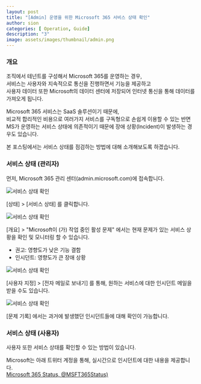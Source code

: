 ```yaml
---
layout: post
title: "[Admin] 운영을 위한 Microsoft 365 서비스 상태 확인"
author: sion
categories: [ Operation, Guide]
description: "3"
image: assets/images/thumbnail/admin.png
---
```




### 개요

조직에서 테넌트를 구성해서 Microsoft 365를 운영하는 경우,  
서비스는 사용자와 지속적으로 통신을 진행하면서 기능을 제공하고  
사용자 데이터 또한 Microsoft의 데이터 센터에 저장되어 인터넷 통신을 통해 데이터를 가져오게 됩니다.  

Microsoft 365 서비스는 SaaS 솔루션이기 때문에,  
비교적 합리적인 비용으로 여러가지 서비스를 구독형으로 손쉽게 이용할 수 있는 반면  
MS가 운영하는 서비스 상태에 의존적이기 때문에 장애 상황(Incident)이 발생하는 경우도 있습니다.  

본 포스팅에서는 서비스 상태를 점검하는 방법에 대해 소개해보도록 하겠습니다.  


### 서비스 상태 (관리자)

먼저, Microsoft 365 관리 센터(admin.microsoft.com)에 접속합니다.  

<img src="{{site.baseurl}}/assets/images/3/1.PNG" title="서비스 상태 확인">

[상태] > [서비스 상태] 를 클릭합니다.

<img src="{{site.baseurl}}/assets/images/3/2.PNG" title="서비스 상태 확인">

[개요] > "Microsoft이 (가) 작업 중인 활성 문제" 에서는 현재 문제가 있는 서비스 상황을 확인 및 모니터링 할 수 있습니다.  
- 권고: 영향도가 낮은 기능 결함  
- 인시던트: 영향도가 큰 장애 상황  

<img src="{{site.baseurl}}/assets/images/3/3.PNG" title="서비스 상태 확인">

[사용자 지정] > [전자 메일로 보내기] 를 통해, 원하는 서비스에 대한 인시던트 메일을 받을 수도 있습니다.  

<img src="{{site.baseurl}}/assets/images/3/4.PNG" title="서비스 상태 확인">

[문제 기록] 에서는 과거에 발생했던 인시던트들에 대해 확인이 가능합니다.  


### 서비스 상태 (사용자)

사용자 또한 서비스 상태를 확인할 수 있는 방법이 있습니다.  

Microsoft는 아래 트위터 계정을 통해, 실시간으로 인시던트에 대한 내용을 제공합니다.  
[Microsoft 365 Status, @MSFT365Status)]



[Microsoft 365 Status, @MSFT365Status)]: ("https://twitter.com/MSFT365Status")
